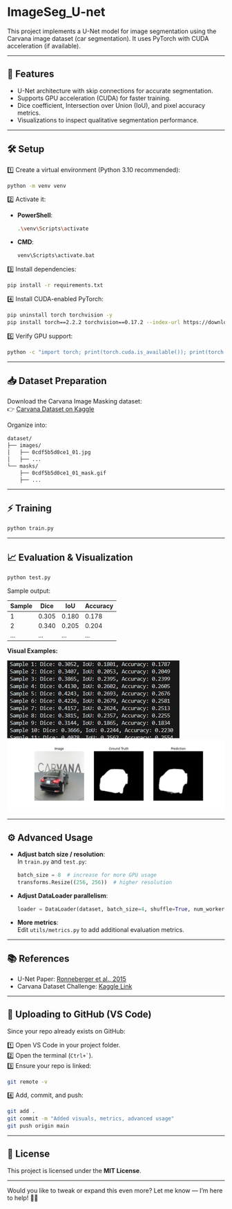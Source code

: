 # ImageSeg_U-net

This project implements a U-Net model for image segmentation using the Carvana image dataset (car segmentation). It uses PyTorch with CUDA acceleration (if available).

---

## 🚀 Features

- U-Net architecture with skip connections for accurate segmentation.
- Supports GPU acceleration (CUDA) for faster training.
- Dice coefficient, Intersection over Union (IoU), and pixel accuracy metrics.
- Visualizations to inspect qualitative segmentation performance.

---

## 🛠️ Setup

1️⃣ Create a virtual environment (Python 3.10 recommended):

```bash
python -m venv venv
```

2️⃣ Activate it:

- **PowerShell**:
  ```bash
  .\venv\Scripts\activate
  ```
- **CMD**:
  ```bash
  venv\Scripts\activate.bat
  ```

3️⃣ Install dependencies:

```bash
pip install -r requirements.txt
```

4️⃣ Install CUDA-enabled PyTorch:

```bash
pip uninstall torch torchvision -y
pip install torch==2.2.2 torchvision==0.17.2 --index-url https://download.pytorch.org/whl/cu121
```

5️⃣ Verify GPU support:

```bash
python -c "import torch; print(torch.cuda.is_available()); print(torch.cuda.get_device_name(0))"
```

---

## 📥 Dataset Preparation

Download the Carvana Image Masking dataset:  
👉 [Carvana Dataset on Kaggle](https://www.kaggle.com/c/carvana-image-masking-challenge/data)

Organize into:

```
dataset/
├── images/
│   ├── 0cdf5b5d0ce1_01.jpg
│   ├── ...
└── masks/
    ├── 0cdf5b5d0ce1_01_mask.gif
    ├── ...
```

---

## ⚡ Training

```bash
python train.py
```

---

## 📈 Evaluation & Visualization

```bash
python test.py
```

Sample output:

| Sample | Dice  | IoU   | Accuracy |
|--------|-------|-------|----------|
| 1      | 0.305 | 0.180 | 0.178    |
| 2      | 0.340 | 0.205 | 0.204    |
| ...    | ...   | ...   | ...      |

**Visual Examples:**

![Example](./sample_image_unet.png)
![Example2](./Test_unet.png)

---

## ⚙️ Advanced Usage

- **Adjust batch size / resolution**:  
  In `train.py` and `test.py`:
  ```python
  batch_size = 8  # increase for more GPU usage
  transforms.Resize((256, 256))  # higher resolution
  ```

- **Adjust DataLoader parallelism**:  
  ```python
  loader = DataLoader(dataset, batch_size=4, shuffle=True, num_workers=4, pin_memory=True)
  ```

- **More metrics**:  
  Edit `utils/metrics.py` to add additional evaluation metrics.

---

## 📚 References

- U-Net Paper: [Ronneberger et al., 2015](https://arxiv.org/abs/1505.04597)
- Carvana Dataset Challenge: [Kaggle Link](https://www.kaggle.com/c/carvana-image-masking-challenge)

---

## 🐙 Uploading to GitHub (VS Code)

Since your repo already exists on GitHub:

1️⃣ Open VS Code in your project folder.  
2️⃣ Open the terminal (`` Ctrl+` ``).  
3️⃣ Ensure your repo is linked:
```bash
git remote -v
```
4️⃣ Add, commit, and push:
```bash
git add .
git commit -m "Added visuals, metrics, advanced usage"
git push origin main
```

---

## 📜 License

This project is licensed under the **MIT License**.

---

Would you like to tweak or expand this even more? Let me know — I’m here to help! 🚀✨
